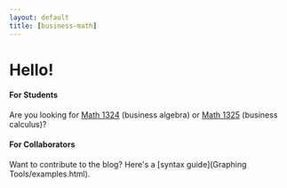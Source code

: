 ```yaml
---
layout: default
title: [business-math]
---
```


Hello!
===

#### For Students
Are you looking for [Math 1324](1324/00-index.html) (business algebra) or [Math 1325](1325/00-index.html) (business calculus)?

#### For Collaborators
Want to contribute to the blog?  Here's a [syntax guide](Graphing Tools/examples.html).